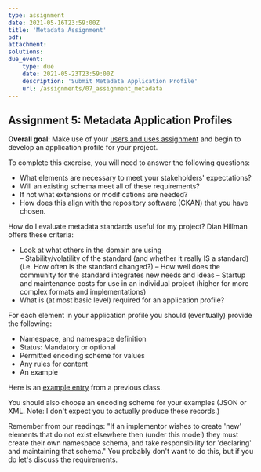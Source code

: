 ```yaml
---
type: assignment
date: 2021-05-16T23:59:00Z
title: 'Metadata Assignment'
pdf:
attachment:
solutions:
due_event: 
    type: due
    date: 2021-05-23T23:59:00Z
    description: 'Submit Metadata Application Profile'
    url: /assignments/07_assignment_metadata
---
```

## Assignment 5: Metadata Application Profiles
<!--
[metadata folder](https://github.com/OpenDataLiteracy/LIS-598-DataCuration2-Sp2019/tree/master/Metadata-Examples)
-->
**Overall goal**: Make use of your [users and uses assignment](https://norlab.github.io/LIS-546-SPR2021/assignments/04_assignment_users_and_uses) and begin to develop an application profile for your project.

To complete this exercise, you will need to answer the following questions:
- What elements are necessary to meet your stakeholders' expectations?
- Will an existing schema meet all of these requirements?
- If not what extensions or modifications are needed?
- How does this align with the repository software (CKAN) that you have chosen.

How do I evaluate metadata standards useful for my project? Dian Hillman offers these criteria:
- Look at what others in the domain are using   
– Stability/volatility of the standard (and whether it really IS a standard) (i.e. How often is the standard changed?)
– How well does the community for the standard integrates new needs and ideas
– Startup and maintenance costs for use in an individual project (higher for more complex formats and implementations)
- What is (at most basic level) required for an application profile?

For each element in your application profile you should (eventually) provide the following:
- Namespace, and namespace definition
- Status: Mandatory or optional
- Permitted encoding scheme for values
- Any rules for content
- An example

Here is an [example entry](https://github.com/RochelleLundy/INFX-551-Spring2017/tree/master/r3Recycling/protocolReport/metadata) from a previous class. 

You should also choose an encoding scheme for your examples (JSON or XML. Note: I don't expect you to actually produce these records.)

Remember from our readings: "If an implementor wishes to create 'new' elements that do not exist elsewhere then (under this model) they must create their own namespace schema, and take responsibility for 'declaring' and maintaining that schema." You probably don't want to do this, but if you do let's discuss the requirements.


